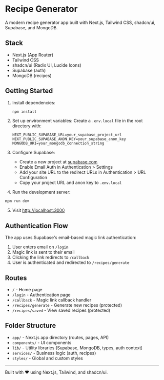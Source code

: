 # Recipe Generator

A modern recipe generator app built with Next.js, Tailwind CSS, shadcn/ui, Supabase, and MongoDB.

## Stack
- Next.js (App Router)
- Tailwind CSS
- shadcn/ui (Radix UI, Lucide Icons)
- Supabase (auth)
- MongoDB (recipes)

## Getting Started

1. Install dependencies:
   ```bash
   npm install
   ```

2. Set up environment variables:
   Create a `.env.local` file in the root directory with:
   ```
   NEXT_PUBLIC_SUPABASE_URL=your_supabase_project_url
   NEXT_PUBLIC_SUPABASE_ANON_KEY=your_supabase_anon_key
   MONGODB_URI=your_mongodb_connection_string
   ```

3. Configure Supabase:
   - Create a new project at [supabase.com](https://supabase.com)
   - Enable Email Auth in Authentication > Settings
   - Add your site URL to the redirect URLs in Authentication > URL Configuration
   - Copy your project URL and anon key to `.env.local`

4. Run the development server:
```bash
npm run dev
   ```

5. Visit [http://localhost:3000](http://localhost:3000)

## Authentication Flow

The app uses Supabase's email-based magic link authentication:

1. User enters email on `/login`
2. Magic link is sent to their email
3. Clicking the link redirects to `/callback`
4. User is authenticated and redirected to `/recipes/generate`

## Routes

- `/` - Home page
- `/login` - Authentication page
- `/callback` - Magic link callback handler
- `/recipes/generate` - Generate new recipes (protected)
- `/recipes/saved` - View saved recipes (protected)

## Folder Structure

- `app/` - Next.js app directory (routes, pages, API)
- `components/` - UI components
- `lib/` - Utility libraries (Supabase, MongoDB, types, auth context)
- `services/` - Business logic (auth, recipes)
- `styles/` - Global and custom styles

---

Built with ❤️ using Next.js, Tailwind, and shadcn/ui.
